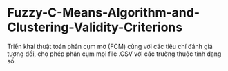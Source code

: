 # Fuzzy-C-Means-Algorithm-and-Clustering-Validity-Criterions
Triển khai thuật toán phân cụm mờ (FCM) cùng với các tiêu chí đánh giá tương đối, chọ phép phân cụm mọi file .CSV với các trường thuộc tính dạng số.
